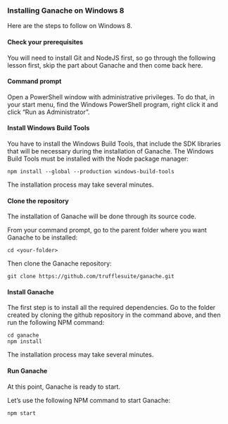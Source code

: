 ### Installing Ganache on Windows 8
Here are the steps to follow on Windows 8.

#### Check your prerequisites
You will need to install Git and NodeJS first, so go through the following lesson first, skip the part about Ganache and then come back here.

#### Command prompt
Open a PowerShell window with administrative privileges. To do that, in your start menu, find the Windows PowerShell program, right click it and click “Run as Administrator”.

#### Install Windows Build Tools
You have to install the Windows Build Tools, that include the SDK libraries that will be necessary during the installation of Ganache.
The Windows Build Tools must be installed with the Node package manager:
```
npm install --global --production windows-build-tools
```

The installation process may take several minutes.

#### Clone the repository
The installation of Ganache will be done through its source code.

From your command prompt, go to the parent folder where you want Ganache to be installed:
```
cd <your-folder>
```

Then clone the Ganache repository:

```
git clone https://github.com/trufflesuite/ganache.git
```

#### Install Ganache
The first step is to install all the required dependencies.
Go to the folder created by cloning the github repository in the command above, and then run the following NPM command:

```
cd ganache
npm install
```

The installation process may take several minutes.

#### Run Ganache
At this point, Ganache is ready to start.

Let’s use the following NPM command to start Ganache:
```
npm start
```

